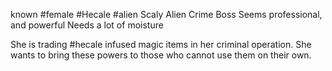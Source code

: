 known #female #Hecale #alien
Scaly Alien
Crime Boss
Seems professional, and powerful
Needs a lot of moisture

She is trading #hecale infused magic items in her criminal operation. She wants to bring these powers to those who cannot use them on their own. 
